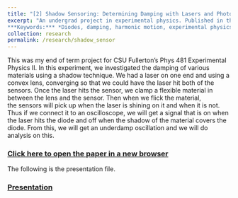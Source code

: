 ```yaml
---
title: "[2] Shadow Sensoring: Determining Damping with Lasers and Photodiodes (2012)"
excerpt: "An undergrad project in experimental physics. Published in the schools journal *Dimension*<br> 
***Keywords:*** *Diodes, damping, harmonic motion, experimental physics, undegrad*" #add this to add an image inside the "" <br/><img src='R001_padic/500x300.png'>" #add this to add an image inside the "" <br/><img src='R001_padic/500x300.png'>
collection: research
permalink: /research/shadow_sensor
---
```


This was my end of term project for CSU Fullerton’s Phys 481 Experimental Physics II. In this experiment, we investigated the damping of various materials using a shadow technique. We had a laser on one end and using a convex lens, converging so that we could have the laser hit both of the sensors. Once the laser hits the sensor, we clamp a flexible material in between the lens and the sensor. Then when we flick the material, the sensors will pick up when the laser is shining on it and when it is not. Thus if we connect it to an oscilloscope, we will get a signal that is on when the laser hits the diode and off when the shadow of the material covers the diode. From this, we will get an underdamp oscillation and we will do analysis on this.

### [Click here to open the paper in a new browser](R002_shadow_sensor/Phys_481_Term_Project_Shadow.pdf)
<object data="R002_shadow_sensor/Phys_481_Term_Project_Shadow.pdf#view=fitH" width="1000" height="1000" type='application/pdf'></object>


The following is the presentation file.
### [Presentation](R002_shadow_sensor/Phys_481_Term_Project_Shadow_Presentation.pdf)
